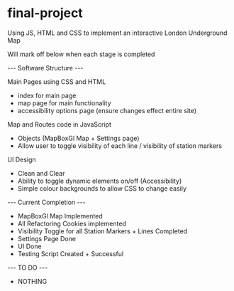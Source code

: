# final-project
Using JS, HTML and CSS to implement an interactive London Underground Map

Will mark off below when each stage is completed

--- Software Structure ---

Main Pages using CSS and HTML
- index for main page
- map page for main functionality
- accessibility options page (ensure changes effect entire site)

Map and Routes code in JavaScript
- Objects (MapBoxGl Map + Settings page)
- Allow user to toggle visibility of each line / visibility of station markers

UI Design
- Clean and Clear
- Ability to toggle dynamic elements on/off (Accessibility)
- Simple colour backgrounds to allow CSS to change easily

--- Current Completion ---
- MapBoxGl Map Implemented
- All Refactoring Cookies implemented
- Visibility Toggle for all Station Markers + Lines Completed
- Settings Page Done
- UI Done
- Testing Script Created + Successful

--- TO DO ---
- NOTHING
